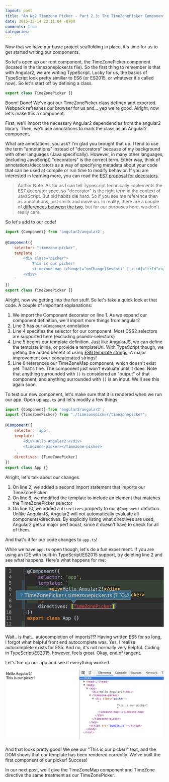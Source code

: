 ```yaml
---
layout: post
title: "An Ng2 Timezone Picker - Part 2.3: The TimeZonePicker Component"
date: 2015-12-14 22:11:04 -0700
comments: true
categories: 
---
```


Now that we have our basic project scaffolding in place, it's time for us to get started writing our components.

So let's open up our root component, the TimeZonePicker component (located in the timezonepicker.ts file).  So the first thing to remember is that with Angular2, we are writing TypeScript.  Lucky for us, the basics of TypeScript look pretty similiar to ES6 (or ES2015, or whatever it's called now).  So let's start off by defining a class.

``` javascript timezonepicker.ts
export class TimeZonePicker {}
```

Boom!  Done!  We've got our TimeZonePicker class defined and exported.  Webpack refreshes our browser for us and...  yep we're good.  Alright, now let's make this a component.

First, we'll import the necessary Angular2 dependencies from the angular2 library.  Then, we'll use annotations to mark the class as an Angular2 component.

What are annotations, you ask?  I'm glad you brought that up.  I tend to use the term "annotations" instead of "decorators" because of my background with other languages (Java specifically).  However, in many other languages, (including JavaScript) "decorators" is the correct term.  Either way, think of annotations/decorators as a way of specifying metadata about your code that can be used at compile or run time to modify behavior.  If you are interested in learning more, you can read the [ES7 proposal for decorators](https://github.com/wycats/javascript-decorators).

> Author Note:
> As far as I can tell Typescript technically implements the ES7 decorator spec, so "decorator" is the right term in the context of JavaScript.  But old habits die hard.  So if you see me reference then as annotations, just smirk and move on.  In reality, there are a couple of [differences between the two](http://blog.thoughtram.io/angular/2015/05/03/the-difference-between-annotations-and-decorators.html), but for our purposes here, we don't really care.

So let's add to our code!

``` javascript timezonepicker.ts
import {Component} from 'angular2/angular2';

@Component({
    selector: "timezone-picker",
    template : `
        <div class="picker">
            This is our picker!
            <timezone-map (change)="onChange($event)" [tz-id]="tzId"></timezone-map>
        </div>
    `
})
export class TimeZonePicker {}
```

Alright, now we getting into the fun stuff.  So let's take a quick look at that code.  A couple of important explanations:

1. We import the Component decorator on line 1.  As we expand our component definition, we'll import more things from angular2
2. Line 3 has our `@Component` annotation
3. Line 4 specifies the selector for our component.  Most CSS2 selectors are supported here (excluding psuedo-selectors)
4. Line 5 begins our template definition.  Just like AngularJS, we can define the template inline, or provide a templateUrl.  With TypeScript though, we getting the added benefit of using  [ES6 template strings](https://developer.mozilla.org/en-US/docs/Web/JavaScript/Reference/template_strings).  A major improvement over concatenated strings!
5. Line 8 references our TimeZoneMap component, which doesn't exist yet.  That's fine.  The component just won't evaluate until it does.  Note that anything surrounded with `()` is considered an "output" of that component, and anything surrounded with `[]` is an input.  We'll see this again soon.

To test our new component, let's make sure that it is rendered when we run our app.  Open up `app.ts` and let's modify a few things.

``` javascript app.ts
import {Component} from 'angular2/angular2';
import {TimeZonePicker} from "./timezonepicker/timezonepicker";

@Component({
	selector: 'app',
	template: `
		<div>Hello Angular2!</div>
		<timezone-picker></timezone-picker>
	`,
	directives: [TimeZonePicker]
})
export class App {}
```

Alright, let's talk about our changes.

1. On line 2, we added a second import statement that imports our TimeZonePicker
2. On line 8, we modified the template to include an element that matches the TimeZonePicker selector
3. On line 10, we added a `directives` property to our `@Component` defintion.  Unlike AngularJS, Angular2 will not automatically evaluate all components/directives.  By explicitly listing what directives are used, Angular2 gets a major perf boost, since it doesn't have to check for all of them.

And that's it for our code changes to `app.ts`!

While we have `app.ts` open though, let's do a fun experiment.  If you are using an IDE with built-in TypeScript/ES2015 support, try deleting line 2 and see what happens.  Here's what happens for me:

<div style="text-align:center; margin-bottom:20px;">
    <img src="/images/timezone2-3/autocomplete.png">
</div>

Wait.. is that... autocompletion of imports?!?  Having written ES5 for so long, I forgot what helpful front end autocomplete was.  Yes, I realize autocomplete exists for ES5.  And no, it's not normally very helpful.  Coding in TypeScript/ES2015, however, feels great.  Okay, end of tangent.

Let's fire up our app and see if everything worked.

<div style="text-align:center; margin-bottom:20px;">
    <img src="/images/timezone2-3/result.png">
</div>

And that looks pretty good!  We see our "This is our picker!" text, and the DOM shows that our template has been rendered correctly.  We've built the first component of our picker!  Success!

In our next post, we'll give the TimeZoneMap component and TimeZone directive the same treatment as our TimeZonePicker.